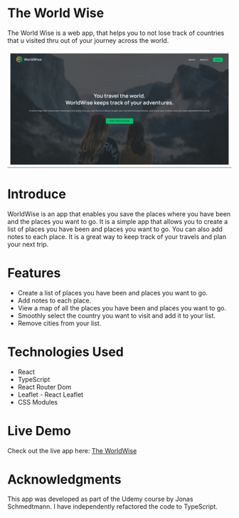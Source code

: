 # The World Wise

The World Wise is a web app, that helps you to not lose track of countries that u visited thru out of your journey across the world.

![Home Page](public/homepage.png)

# Introduce

WorldWise is an app that enables you save the places where you have been and the places you want to go. It is a simple app that allows you to create a list of places you have been and places you want to go. You can also add notes to each place. It is a great way to keep track of your travels and plan your next trip.

# Features

- Create a list of places you have been and places you want to go.
- Add notes to each place.
- View a map of all the places you have been and places you want to go.
- Smoothly select the country you want to visit and add it to your list.
- Remove cities from your list.

# Technologies Used

- React
- TypeScript
- React Router Dom
- Leaflet - React Leaflet
- CSS Modules

# Live Demo

Check out the live app here: [The WorldWise](https://worldwise-brown-pi.vercel.app/)

# Acknowledgments

This app was developed as part of the Udemy course by Jonas Schmedtmann. I have independently refactored the code to TypeScript.
